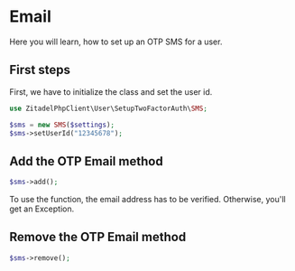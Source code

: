 # Email

Here you will learn, how to set up an OTP SMS for a user.

## First steps

First, we have to initialize the class and set the user id.
```php
use ZitadelPhpClient\User\SetupTwoFactorAuth\SMS;

$sms = new SMS($settings);
$sms->setUserId("12345678");
```

## Add the OTP Email method

```php
$sms->add();
```

To use the function, the email address has to be verified. Otherwise, you'll get an Exception.

## Remove the OTP Email method

```php
$sms->remove();
```
